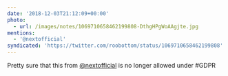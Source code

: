 ```yaml
---
date: '2018-12-03T21:12:09+00:00'
photo:
  - url: /images/notes/1069710658462199808-DthgHPgWoAAgjte.jpg
mentions:
  - '@nextofficial'
syndicated: 'https://twitter.com/roobottom/status/1069710658462199808'
---
```

Pretty sure that this from [@nextofficial](https://twitter.com/@nextofficial) is no longer allowed under #GDPR 
